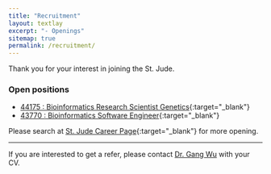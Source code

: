 ```yaml
---
title: "Recruitment"
layout: textlay
excerpt: "- Openings"
sitemap: true
permalink: /recruitment/
---
```


Thank you for your interest in joining the St. Jude.

### Open positions

- [44175 : Bioinformatics Research Scientist Genetics](https://careers-stjude.icims.com/jobs/7225/bioinformatics-resch-scientist/job){:target="_blank"}
- [43770 : Bioinformatics Software Engineer](https://careers-stjude.icims.com/jobs/6825/bioinformatics-software-engineer/job){:target="_blank"}

Please search at [St. Jude Career Page](https://jobs-stjude.icims.com/jobs/search?ss=1&searchKeyword=Bioinformatics&searchCategory=&searchZip=&searchRadius=20){:target="_blank"} for more opening. 

---

If you are interested to get a refer, please contact [Dr. Gang Wu](mailto:gang.wu#stjude.org?subject=[Refer]) with your CV.

